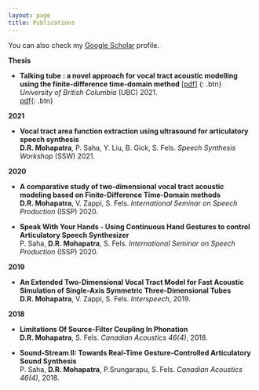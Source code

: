 ```yaml
---
layout: page
title: Publications
---
```


You can also check my <a href="https://scholar.google.com/citations?user=HzIWE5kAAAAJ" target="_blank">Google Scholar</a> profile.
<br />

**Thesis**
- **Talking tube : a novel approach for vocal tract acoustic modelling using the finite-difference time-domain method** [[pdf]](https://open.library.ubc.ca/cIRcle/collections/ubctheses/24/items/1.0396919) {: .btn}
	*University of British Columbia* (UBC) 2021.  
	[pdf](https://open.library.ubc.ca/cIRcle/collections/ubctheses/24/items/1.0396919){: .btn}

**2021**
- **Vocal tract area function extraction using ultrasound for articulatory speech synthesis**  
	**D.R. Mohapatra**, P. Saha, Y. Liu, B. Gick, S. Fels.
	*Speech Synthesis Workshop* (SSW) 2021.  
	
**2020**
- **A comparative study of two-dimensional vocal tract acoustic modeling based on Finite-Difference Time-Domain methods**  
	**D.R. Mohapatra**, V. Zappi, S. Fels.
	*International Seminar on Speech Production* (ISSP) 2020.  

- **Speak With Your Hands - Using Continuous Hand Gestures to control Articulatory Speech Synthesizer**  
	P. Saha, **D.R. Mohapatra**, S. Fels.
	*International Seminar on Speech Production* (ISSP) 2020.  

**2019**
- **An Extended Two-Dimensional Vocal Tract Model for Fast Acoustic Simulation of Single-Axis Symmetric Three-Dimensional Tubes**  
	**D.R. Mohapatra**, V. Zappi, S. Fels.
	*Interspeech*, 2019.  
	
**2018**
- **Limitations Of Source-Filter Coupling In Phonation**  
	**D.R. Mohapatra**, S. Fels.
	*Canadian Acoustics 46(4)*, 2018.  

- **Sound-Stream II: Towards Real-Time Gesture-Controlled Articulatory Sound Synthesis**  
	P. Saha, **D.R. Mohapatra**, P.Srungarapu, S. Fels.
	*Canadian Acoustics 46(4)*, 2018.  

<br /> 


